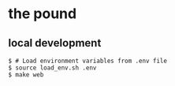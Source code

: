 # the pound

## local development

```
$ # Load environment variables from .env file
$ source load_env.sh .env
$ make web
```
